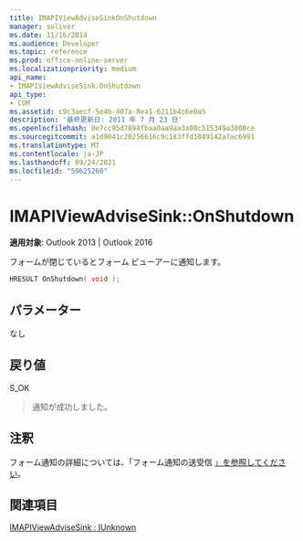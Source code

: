 ```yaml
---
title: IMAPIViewAdviseSinkOnShutdown
manager: soliver
ms.date: 11/16/2014
ms.audience: Developer
ms.topic: reference
ms.prod: office-online-server
ms.localizationpriority: medium
api_name:
- IMAPIViewAdviseSink.OnShutdown
api_type:
- COM
ms.assetid: c9c3aecf-5e4b-407a-8ea1-6211b4c6e0a5
description: '最終更新日: 2011 年 7 月 23 日'
ms.openlocfilehash: 0e7cc95d7894fbaa0aa9aa3a80c515349a3808ce
ms.sourcegitcommit: a1d9041c20256616c9c183f7d1049142a7ac6991
ms.translationtype: MT
ms.contentlocale: ja-JP
ms.lasthandoff: 09/24/2021
ms.locfileid: "59625260"
---
```

# <a name="imapiviewadvisesinkonshutdown"></a>IMAPIViewAdviseSink::OnShutdown

  
  
**適用対象**: Outlook 2013 | Outlook 2016 
  
フォームが閉じているとフォーム ビューアーに通知します。
  
```cpp
HRESULT OnShutdown( void );
```

## <a name="parameters"></a>パラメーター

なし
  
## <a name="return-value"></a>戻り値

S_OK 
  
> 通知が成功しました。
    
## <a name="remarks"></a>注釈

フォーム通知の詳細については、「フォーム通知の送受信 [」を参照してください](sending-and-receiving-form-notifications.md)。
  
## <a name="see-also"></a>関連項目



[IMAPIViewAdviseSink : IUnknown](imapiviewadvisesinkiunknown.md)

